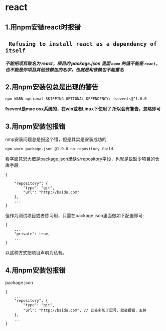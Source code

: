 # react

## 1.用npm安装react时报错

## ` Refusing to install react as a dependency of itself`

##### 不能把项目取名为 react，项目的 package.json 里面 `name` 的值不能是 `react`，也不能是你项目其他依赖包的名字，也就是和依赖包不能重名

## 2.用npm安装包总是出现的警告

`npm WARN optional SKIPPING OPTIONAL DEPENDENCY: fsevents@^1.0.0 `

**fsevent是mac osx系统的，在win或者Linux下使用了 所以会有警告，忽略即可**

## 3.用npm安装包报错

nmp安装问题总是报这个错，但是其实是安装成功的

```
npm warn package.json @1.0.0 no repository field.
```

看字面意思大概是package.json里缺少repository字段，也就是说缺少项目的仓库字段

```
{
    ...
    "repository": {
        "type": "git",
        "url": "http://baidu.com"
    },
    ...
}
```

但作为测试项目或者练习用，只需在package.json里面做如下配置即可:

```
{
    ...
    "private": true,
    ...
}

```

以这种方式把项目声明为私有。

## 4.用npm安装包报错

package.json

```
{
    ...
    "repository": {
        "type": "git",
        "url": "http://baidu.com", // 此处多加了逗号，就会报错，去掉
    },
    ...
}
```

